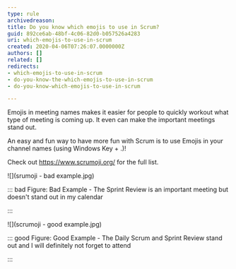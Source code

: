 ```yaml
---
type: rule
archivedreason: 
title: Do you know which emojis to use in Scrum?
guid: 892ce6ab-48bf-4c06-82d0-b057526a4283
uri: which-emojis-to-use-in-scrum
created: 2020-04-06T07:26:07.0000000Z
authors: []
related: []
redirects:
- which-emojis-to-use-in-scrum
- do-you-know-the-which-emojis-to-use-in-scrum
- do-you-know-which-emojis-to-use-in-scrum

---
```


Emojis in meeting names makes it easier for people to quickly workout what type of meeting is coming up. It even can make the important meetings stand out. 

An easy and fun way to have more fun with Scrum is to use Emojis in your channel names (using Windows Key + .)!




Check out https://www.scrumoji.org/ for the full list.




![](srumoji - bad example.jpg)



::: bad
Figure: Bad Example - The Sprint Review is an important meeting but doesn't stand out in my calendar

:::




![](scrumoji - good example.jpg) 



::: good
Figure: Good Example - The Daily Scrum and Sprint Review stand out and I will definitely not forget to attend

:::



<!--endintro-->
